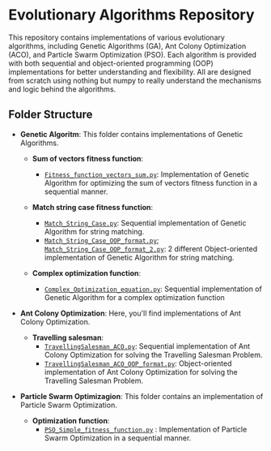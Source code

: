 
# Evolutionary Algorithms Repository
This repository contains implementations of various evolutionary algorithms, including Genetic Algorithms (GA), Ant Colony Optimization (ACO), and Particle Swarm Optimization (PSO). Each algorithm is provided with both sequential and object-oriented programming (OOP) implementations for better understanding and flexibility. 
All are designed from scratch using nothing but numpy to really understand the mechanisms and logic behind the algorithms.

## Folder Structure
- **Genetic Algoritm**: This folder contains implementations of Genetic Algorithms.

  - **Sum of vectors fitness function**:
    - [`Fitness_function_vectors_sum.py`](https://github.com/antoniocreal/Evolutionary_algorithms/blob/main/Genetic%20Algorithm/Fitness_function_vectors_sum.py): Implementation of Genetic Algorithm for optimizing the sum of vectors fitness function in a sequential manner.
  
  - **Match string case fitness function**:
      - [`Match_String_Case.py`](https://github.com/antoniocreal/Evolutionary_algorithms/blob/main/Genetic%20Algorithm/Match_String_Case.py): Sequential implementation of Genetic Algorithm for string matching.
      -  [`Match_String_Case_OOP_format.py`](https://github.com/antoniocreal/Evolutionary_algorithms/blob/main/Genetic%20Algorithm/Match_String_Case_OOP_format.py); [`Match_String_Case_OOP_format_2.py`](https://github.com/antoniocreal/Evolutionary_algorithms/blob/main/Genetic%20Algorithm/Match_String_Case_OOP_format_2.py): 2 different Object-oriented implementation of Genetic Algorithm for string matching.
        
  - **Complex optimization function**:
      - [`Complex_Optimization_equation.py`](https://github.com/antoniocreal/Evolutionary_algorithms/blob/main/Genetic%20Algorithm/Complex_Optimization_equation.py): Sequential implementation of Genetic Algorithm for a complex optimization function

- **Ant Colony Optimization**: Here, you'll find implementations of Ant Colony Optimization.

  - **Travelling salesman**:
    - [`TravellingSalesman_ACO.py`](https://github.com/antoniocreal/Evolutionary_algorithms/blob/main/Genetic%20Algorithm/TravellingSalesman_ACO.py): Sequential implementation of Ant Colony Optimization for solving the Travelling Salesman Problem.
    - [`TravellingSalesman_ACO_OOP_format.py`](https://github.com/antoniocreal/Evolutionary_algorithms/blob/main/Genetic%20Algorithm/TravellingSalesman_ACO_OOP_format.py): Object-oriented implementation of Ant Colony Optimization for solving the Travelling Salesman Problem.

- **Particle Swarm Optimizagion**: This folder contains an implementation of Particle Swarm Optimization.
  - **Optimization function**:
    - [`PSO_Simple_fitness_function.py`](https://github.com/antoniocreal/Evolutionary_algorithms/blob/main/Genetic%20Algorithm/PSO_Simple_fitness_function.py) : Implementation of Particle Swarm Optimization in a sequential manner.
